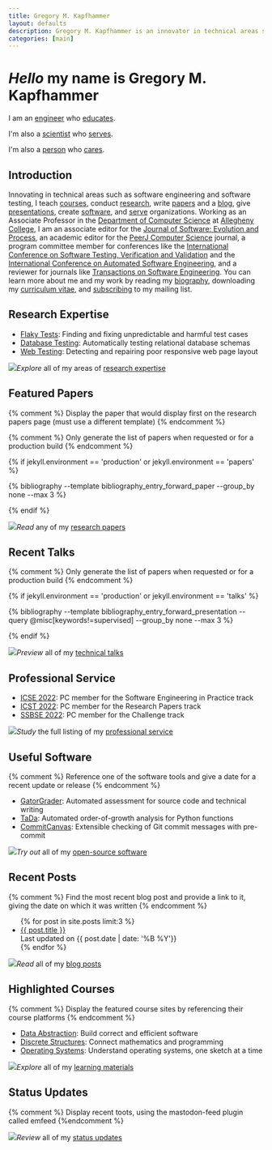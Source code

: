 ```yaml
---
title: Gregory M. Kapfhammer
layout: defaults
description: Gregory M. Kapfhammer is an innovator in technical areas such as software engineering and software testing.
categories: [main]
---
```


<div class="jumbotron">
<h1><em>Hello</em> my name is Gregory M. Kapfhammer</h1>
<p class="lead">I am an <a class="characteristic" href="/software/">engineer</a> who <a class="characteristic" href="/teaching/">educates</a>.</p>
<p class="lead">I'm also a <a class="characteristic" href="/research/papers/">scientist</a> who <a class="characteristic" href="/service/">serves</a>.</p>
<p class="lead">I'm also a <a class="characteristic" href="/biography/">person</a> who <a class="characteristic" href="/principles/">cares</a>.</p>
<script>
// document.write(randomLead());
</script>
</div>

## Introduction

Innovating in technical areas such as software engineering and software testing,
I teach [courses]({{site.baseurl}}teaching/), conduct
[research]({{site.baseurl}}research/), write
[papers]({{site.baseurl}}research/papers/) and a [blog]({{site.baseurl}}blog/),
give [presentations]({{site.baseurl}}research/presentations/), create
[software]({{site.baseurl}}software/), and [serve]({{site.baseurl}}service/)
organizations. Working as an Associate Professor in the [Department of Computer
Science](http://www.cs.allegheny.edu) at [Allegheny
College](http://www.allegheny.edu), I am an associate editor for the [Journal of
Software: Evolution and
Process](https://onlinelibrary.wiley.com/journal/20477481), an academic editor
for the [PeerJ Computer Science](https://peerj.com/computer-science/) journal, a
program committee member for conferences like the [International Conference on
Software Testing, Verification and
Validation](https://cs.gmu.edu/icst/index.html) and the [International
Conference on Automated Software
Engineering](https://conf.researchr.org/series/ase), and a reviewer for journals
like [Transactions on Software
Engineering](https://www.computer.org/csdl/journal/ts). You can learn more about
me and my work by reading my [biography]({{site.baseurl}}biography/),
downloading my [curriculum
vitae](https://github.com/gkapfham/curriculum-vitae/releases/download/v1.3.2/curriculum_vitae_kapfhammer.pdf),
and [subscribing]({{site.baseurl}}support/) to my mailing list.

## Research Expertise

<ul>

<div class="featured"> <li><a class="major"
href="{{site.baseurl}}research#FlakyTests">Flaky Tests</a>: Finding and fixing
unpredictable and harmful test cases</li> </div>

<div class="featured"> <li><a class="major"
href="{{site.baseurl}}research#DatabaseTesting">Database Testing</a>:
Automatically testing relational database schemas</li> </div>

<div class="featured"> <li><a class="major"
href="{{site.baseurl}}research#WebTesting">Web Testing</a>: Detecting and
repairing poor responsive web page layout</li> </div>

</ul>

<div class="question">
<img class="small-icon" src="/download/images/svg/long-arrow-alt-right.svg"/><em>Explore</em> all of my areas of <a href="{{site.baseurl}}research/">research expertise</a>
</div>

## Featured Papers

{% comment %} Display the paper that would display first on the research papers
page (must use a different template) {% endcomment %}

{% comment %} Only generate the list of papers when requested or for a
production build {% endcomment %}

{% if jekyll.environment == 'production' or jekyll.environment == 'papers' %}

{% bibliography --template bibliography_entry_forward_paper --group_by none --max 3 %}

{% endif %}

<div class="question">
<img class="small-icon" src="/download/images/svg/long-arrow-alt-right.svg"/><em>Read</em> any of my <a href="{{site.baseurl}}research/papers/">research papers</a>
</div>

## Recent Talks

{% comment %} Only generate the list of papers when requested or for a
production build {% endcomment %}

{% if jekyll.environment == 'production' or jekyll.environment == 'talks' %}

{% bibliography --template bibliography_entry_forward_presentation --query @misc[keywords!=supervised] --group_by none --max 3 %}

{% endif %}

<div class="question">
<img class="small-icon" src="/download/images/svg/long-arrow-alt-right.svg"/><em>Preview</em> all of my <a href="{{site.baseurl}}research/presentations/">technical talks</a>
</div>

## Professional Service

<ul>

<div class="featured">
<li><a class="major" target="_blank" rel="noopener"
href="https://conf.researchr.org/home/icse-2022">ICSE 2022</a>: PC member for the Software Engineering in Practice track</li>
</div>

<div class="featured">
<li><a class="major" target="_blank" rel="noopener"
href="https://icst2022.vrain.upv.es/">ICST 2022</a>: PC member for the Research Papers track</li>
</div>

<div class="featured">
<li><a class="major" target="_blank" rel="noopener"
href="https://conf.researchr.org/home/ssbse-2022">SSBSE 2022</a>: PC member for the Challenge track</li>
</div>

</ul>

<div class="question">
<img class="small-icon" src="/download/images/svg/long-arrow-alt-right.svg"/><em>Study</em> the full listing of my <a href="{{site.baseurl}}service/">professional service</a>
</div>

## Useful Software

{% comment %} Reference one of the software tools and give a date for a recent
update or release {% endcomment %}

<ul>

<div class="featured">
<li><a class="major" target="_blank" rel="noopener"
href="https://github.com/GatorEducator/gatorgrader">GatorGrader</a>: Automated assessment for source code and technical writing</li>
</div>

<div class="featured">
<li><a class="major"
href="https://github.com/Tada-Project/tada">TaDa</a>: Automated order-of-growth analysis for Python functions</li>
</div>

<div class="featured">
<li><a class="major"
href="https://github.com/CommittedTeam/CommitCanvas">CommitCanvas</a>: Extensible checking of Git commit messages with pre-commit</li>
</div>

</ul>

<div class="question">
<img class="small-icon" src="/download/images/svg/long-arrow-alt-right.svg"/><em>Try out</em> all of my <a href="{{site.baseurl}}software/">open-source software</a>
</div>

## Recent Posts

{% comment %} Find the most recent blog post and provide a link to it, giving
the date on which it was written {% endcomment %}

<ul>
{% for post in site.posts limit:3 %}
  <div class="featured">
  <li><a class="major"
  href="{{site.baseurl}}{{ post.url | remove_first:'/'}}">{{ post.title
  }}</a></li> Last updated on {{ post.date | date: '%B %Y'}}
  </div>
{% endfor %}
</ul>

<div class="question">
<img class="small-icon" src="/download/images/svg/long-arrow-alt-right.svg"/><em>Read</em> all of my <a href="{{site.baseurl}}blog/">blog posts</a>
</div>

## Highlighted Courses

{% comment %} Display the featured course sites by referencing their course platforms {% endcomment %}

<ul>

<div class="featured">
<li><a class="major" target="_blank" rel="noopener"
href="https://proactiveprogrammers.com/data-abstraction/introduction-data-abstraction/">Data Abstraction</a>: Build correct and efficient software</li>
</div>

<div class="featured">
<li><a class="major" target="_blank" rel="noopener"
href="https://proactiveprogrammers.com/discrete-structures/introduction-discrete-structures/">Discrete Structures</a>: Connect mathematics and programming</li>
</div>

<div class="featured">
<li><a class="major"
href="https://www.os-sketch.com/">Operating Systems</a>: Understand operating systems, one sketch at a time</li>
</div>

</ul>

<div class="question">
<img class="small-icon" src="/download/images/svg/long-arrow-alt-right.svg"/><em>Explore</em> all of my <a href="{{site.baseurl}}teaching/">learning materials</a>
</div>

## Status Updates

{% comment %}
Display recent toots, using the mastodon-feed plugin called emfeed
{%endcomment %}

<div class="dummy-container">
	<div class="mt-timeline">
		<div id="mt-body" class="mt-body" role="feed">
		  <div class="loading-spinner"></div>
		</div>
  </div>
</div>

<!-- <a class="mastodon-feed" href="https://fosstodon.org/@gkapfham" data-toot-limit="5">&nbsp; Hey <img class="footer-icon" src="/download/images/svg/mastodon.svg"/>&mdash; can you please load my status updates?</a> -->

<!-- <script type="module" src="https://esm.sh/emfed"></script> -->
<!-- <script type="module" src="js/emfed.js"></script> -->

<div class="question">
<img class="small-icon" src="/download/images/svg/long-arrow-alt-right.svg"/><em>Review</em> all of my <a href="https://fosstodon.org/@gkapfham">status updates</a>
</div>
